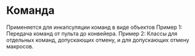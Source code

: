 # Команда
Применяется для инкапсуляции команд в виде объектов
Пример 1: Передача команд от пульта до конвейера. 
Пример 2: Классы для отдельных команд, допускающих отмену, и для допускающих отмену макросов.




